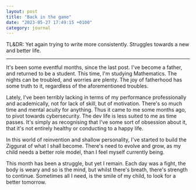 ```yaml
---
layout: post
title: "Back in the game"
date: "2023-05-27 17:49:15 +0100"
category: journal
---
```


TL&DR: Yet again trying to write more consistently. Struggles towards a new
and better life.

---

It's been some eventful months, since the last post. I've become a father, and
returned to be a student. This time, I'm studying Mathematics. The
nights can be troubled, and worries are plenty. The joy of
fatherhood has some truth to it, regardless of the aforementioned troubles.

Lately, I've been terribly lacking in terms of my performance
professionally and academically, not for lack of skill, but of motivation.
There's so much time and mental acuity for anything. Thus it
came to me some months ago, to pivot towards cybersecurity. The dev life is
less suited to me as time passes. It's simply as recognising that I've some
sort of obsession about it, that it's not entirely healthy or conducting to a
happy life.

In this world of reinvention and shallow personality, I've started to build
the Ziggurat of what I shall become. There's need to evolve and grow, as my
child needs a better role model, than I feel myself currently being.

This month has been a struggle, but yet I remain. Each day was a fight, the
body is weary and so is the mind, but whilst there's breath, there's strength
to continue. Sometimes all I need, is the smile of my child, to look for a
better tomorrow.
